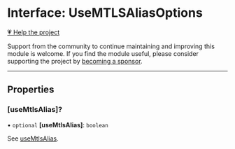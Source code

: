 # Interface: UseMTLSAliasOptions

[💗 Help the project](https://github.com/sponsors/panva)

Support from the community to continue maintaining and improving this module is welcome. If you find the module useful, please consider supporting the project by [becoming a sponsor](https://github.com/sponsors/panva).

***

## Properties

### \[useMtlsAlias\]?

• `optional` **\[useMtlsAlias\]**: `boolean`

See [useMtlsAlias](../variables/useMtlsAlias.md).
